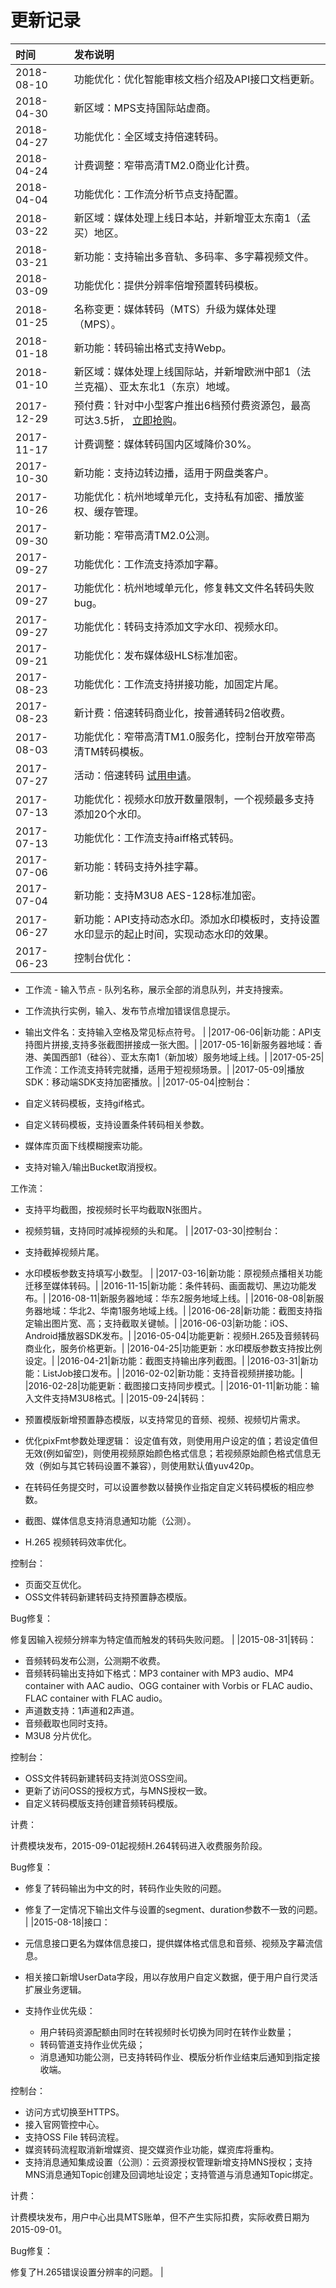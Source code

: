# 更新记录

|时间|发布说明|
|:-|:---|
|2018-08-10|功能优化：优化智能审核文档介绍及API接口文档更新。|
|2018-04-30|新区域：MPS支持国际站虚商。|
|2018-04-27|功能优化：全区域支持倍速转码。|
|2018-04-24|计费调整：窄带高清TM2.0商业化计费。|
|2018-04-04|功能优化：工作流分析节点支持配置。|
|2018-03-22|新区域：媒体处理上线日本站，并新增亚太东南1（孟买）地区。|
|2018-03-21|新功能：支持输出多音轨、多码率、多字幕视频文件。|
|2018-03-09|功能优化：提供分辨率倍增预置转码模板。|
|2018-01-25|名称变更：媒体转码（MTS）升级为媒体处理（MPS）。|
|2018-01-18|新功能：转码输出格式支持Webp。|
|2018-01-10|新区域：媒体处理上线国际站，并新增欧洲中部1（法兰克福）、亚太东北1（东京）地域。|
|2017-12-29|预付费：针对中小型客户推出6档预付费资源包，最高可达3.5折， [立即抢购](https://common-buy.aliyun.com/?mtsbag4.57aa76de5PzBfX&commodityCode=mtsbag#/buy)。|
|2017-11-17|计费调整：媒体转码国内区域降价30%。|
|2017-10-30|新功能：支持边转边播，适用于网盘类客户。|
|2017-10-26|功能优化：杭州地域单元化，支持私有加密、播放鉴权、缓存管理。|
|2017-09-30|新功能：窄带高清TM2.0公测。|
|2017-09-27|功能优化：工作流支持添加字幕。|
|2017-09-27|功能优化：杭州地域单元化，修复韩文文件名转码失败bug。|
|2017-09-27|功能优化：转码支持添加文字水印、视频水印。|
|2017-09-21|功能优化：发布媒体级HLS标准加密。|
|2017-08-23|功能优化：工作流支持拼接功能，加固定片尾。|
|2017-08-23|新计费：倍速转码商业化，按普通转码2倍收费。|
|2017-08-03|功能优化：窄带高清TM1.0服务化，控制台开放窄带高清TM转码模板。|
|2017-07-27|活动：倍速转码 [试用申请](https://page.aliyun.com/form/5xtranscoding/index.htm)。|
|2017-07-13|功能优化：视频水印放开数量限制，一个视频最多支持添加20个水印。|
|2017-07-13|功能优化：工作流支持aiff格式转码。|
|2017-07-06|新功能：转码支持外挂字幕。|
|2017-07-04|新功能：支持M3U8 AES-128标准加密。|
|2017-06-27|新功能：API支持动态水印。添加水印模板时，支持设置水印显示的起止时间，实现动态水印的效果。|
|2017-06-23|控制台优化：

 -   工作流 - 输入节点 - 队列名称，展示全部的消息队列，并支持搜索。
-   工作流执行实例，输入、发布节点增加错误信息提示。
-   输出文件名：支持输入空格及常见标点符号。 |
|2017-06-06|新功能：API支持图片拼接,支持多张截图拼接成一张大图。|
|2017-05-16|新服务器地域：香港、美国西部1（硅谷）、亚太东南1（新加坡）服务地域上线。|
|2017-05-25|工作流：工作流支持转完就播，适用于短视频场景。|
|2017-05-09|播放SDK：移动端SDK支持加密播放。|
|2017-05-04|控制台：

 -   自定义转码模板，支持gif格式。
-   自定义转码模板，支持设置条件转码相关参数。
-   媒体库页面下线模糊搜索功能。
-   支持对输入/输出Bucket取消授权。

 工作流：

 -   支持平均截图，按视频时长平均截取N张图片。
-   视频剪辑，支持同时减掉视频的头和尾。 |
|2017-03-30|控制台：

 -   支持截掉视频片尾。
-   水印模板参数支持填写小数型。 |
|2017-03-16|新功能：原视频点播相关功能迁移至媒体转码。|
|2016-11-15|新功能：条件转码、画面裁切、黑边功能发布。|
|2016-08-11|新服务器地域：华东2服务地域上线。|
|2016-08-08|新服务器地域：华北2、华南1服务地域上线。|
|2016-06-28|新功能：截图支持指定输出图片宽、高；支持截取关键帧。|
|2016-06-03|新功能：iOS、Android播放器SDK发布。|
|2016-05-04|功能更新：视频H.265及音频转码商业化，服务价格更新。|
|2016-04-25|功能更新：水印模版参数支持按比例设定。|
|2016-04-21|新功能：截图支持输出序列截图。|
|2016-03-31|新功能：ListJob接口发布。|
|2016-02-02|新功能：支持音视频拼接功能。|
|2016-02-28|功能更新：截图接口支持同步模式。|
|2016-01-11|新功能：输入文件支持M3U8格式。|
|2015-09-24|转码：

 -   预置模版新增预置静态模版，以支持常见的音频、视频、视频切片需求。
-   优化pixFmt参数处理逻辑： 设定值有效，则使用用户设定的值；若设定值但无效\(例如留空\)，则使用视频原始颜色格式信息；若视频原始颜色格式信息无效（例如与其它转码设置不兼容），则使用默认值yuv420p。
-   在转码任务提交时，可以设置参数以替换作业指定自定义转码模板的相应参数。
-   截图、媒体信息支持消息通知功能（公测）。
-   H.265 视频转码效率优化。

 控制台：

 -   页面交互优化。
-   OSS文件转码新建转码支持预置静态模版。

 Bug修复：

 修复因输入视频分辨率为特定值而触发的转码失败问题。 |
|2015-08-31|转码：

 -   音频转码发布公测，公测期不收费。
-   音频转码输出支持如下格式：MP3 container with MP3 audio、MP4 container with AAC audio、OGG container with Vorbis or FLAC audio、FLAC container with FLAC audio。
-   声道数支持：1声道和2声道。
-   音频截取也同时支持。
-   M3U8 分片优化。

 控制台：

 -   OSS文件转码新建转码支持浏览OSS空间。
-   更新了访问OSS的授权方式，与MNS授权一致。
-   自定义转码模版支持创建音频转码模版。

 计费：

 计费模块发布，2015-09-01起视频H.264转码进入收费服务阶段。

 Bug修复：

 -   修复了转码输出为中文的时，转码作业失败的问题。
-   修复了一定情况下输出文件与设置的segment、duration参数不一致的问题。 |
|2015-08-18|接口：

 -   元信息接口更名为媒体信息接口，提供媒体格式信息和音频、视频及字幕流信息。
-   相关接口新增UserData字段，用以存放用户自定义数据，便于用户自行灵活扩展业务逻辑。
-   支持作业优先级：
    -   用户转码资源配额由同时在转视频时长切换为同时在转作业数量；
    -   转码管道支持作业优先级；
    -   消息通知功能公测，已支持转码作业、模版分析作业结束后通知到指定接收端。

 控制台：

 -   访问方式切换至HTTPS。
-   接入官网管控中心。
-   支持OSS File 转码流程。
-   媒资转码流程取消新增媒资、提交媒资作业功能，媒资库将重构。
-   支持消息通知集成设置（公测）：云资源授权管理新增支持MNS授权；支持MNS消息通知Topic创建及回调地址设定；支持管道与消息通知Topic绑定。

 计费：

 计费模块发布，用户中心出具MTS账单，但不产生实际扣费，实际收费日期为2015-09-01。

 Bug修复：

 修复了H.265错误设置分辨率的问题。 |

